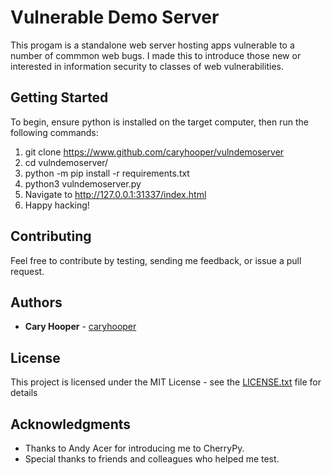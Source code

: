 # Vulnerable Demo Server

This progam is a standalone web server hosting apps vulnerable to a number of commmon web bugs.  I made this to introduce those new or interested in information security to classes of web vulnerabilities.  

## Getting Started

To begin, ensure python is installed on the target computer, then run the following commands:
1) git clone https://www.github.com/caryhooper/vulndemoserver
2) cd vulndemoserver/
3) python -m pip install -r requirements.txt
4) python3 vulndemoserver.py
5) Navigate to http://127.0.0.1:31337/index.html
6) Happy hacking!

## Contributing

Feel free to contribute by testing, sending me feedback, or issue a pull request.

## Authors

* **Cary Hooper** - [caryhooper](https://github.com/caryhooper)

## License

This project is licensed under the MIT License - see the [LICENSE.txt](LICENSE.txt) file for details

## Acknowledgments

* Thanks to Andy Acer for introducing me to CherryPy.
* Special thanks to friends and colleagues who helped me test.  

